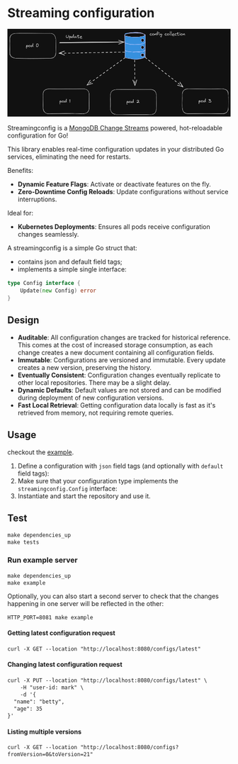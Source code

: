 # Streaming configuration

![](doc/img.png)

Streamingconfig is a [MongoDB Change Streams](https://www.mongodb.com/docs/manual/changeStreams/) powered, hot-reloadable configuration for Go!

This library enables real-time configuration updates in your distributed Go services, eliminating the need for restarts.

Benefits:

* **Dynamic Feature Flags**: Activate or deactivate features on the fly.
* **Zero-Downtime Config Reloads**: Update configurations without service interruptions.

Ideal for:

* **Kubernetes Deployments**: Ensures all pods receive configuration changes seamlessly.

A streamingconfig is a simple Go struct that:
* contains json and default field tags;
* implements a simple single interface:
```go
type Config interface {
    Update(new Config) error
}
```

## Design

* **Auditable**: All configuration changes are tracked for historical reference. 
This comes at the cost of increased storage consumption, as each change creates a 
new document containing all configuration fields.
* **Immutable**: Configurations are versioned and immutable. Every update creates 
a new version, preserving the history.
* **Eventually Consistent**: Configuration changes eventually replicate to other local 
repositories. There may be a slight delay.
* **Dynamic Defaults**: Default values are not stored and can be modified during 
deployment of new configuration versions.
* **Fast Local Retrieval**: Getting configuration data locally is fast as it's retrieved 
from memory, not requiring remote queries.

## Usage

checkout the [example](./example/server/main.go).

1. Define a configuration with `json` field tags (and optionally with `default` field tags):
2. Make sure that your configuration type implements the `streamingconfig.Config` interface:
3. Instantiate and start the repository and use it. 

## Test

```shell
make dependencies_up
make tests
```

### Run example server

```shell
make dependencies_up
make example
```

Optionally, you can also start a second server to check that the changes happening in one server will be reflected in the other:

```shell
HTTP_PORT=8081 make example
```

#### Getting latest configuration request
```shell
curl -X GET --location "http://localhost:8080/configs/latest"
```
#### Changing latest configuration request
```shell
curl -X PUT --location "http://localhost:8080/configs/latest" \
    -H "user-id: mark" \
    -d '{
  "name": "betty",
  "age": 35
}'
```
#### Listing multiple versions
```shell
curl -X GET --location "http://localhost:8080/configs?fromVersion=0&toVersion=21"
```
